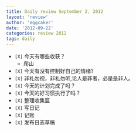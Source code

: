 ```yaml
---
title: Daily review September 2, 2012 
layout: 'review'
author: 'eggcaker'
date: '2012-09-22'
categories: review 2012
tags: daily
---
```



  * `[X]` 今天有哪些收获？ 
    * 爬山 
  * `[X]` 今天有没有控制好自己的情绪? 
  * `[X]` 非礼勿视，非礼勿听,论人是非者，必是是非人。 
  * `[X]` 今天的计划完成了吗？ 
  * `[X]` 今天的好习惯执行了吗？ 
  * `[X]` 整理收集篮 
  * `[X]` 写日记 
  * `[X]` 记账 
  * `[X]` 发布日志草稿 

